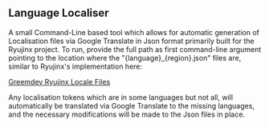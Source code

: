 ## Language Localiser

A small Command-Line based tool which allows for automatic generation of Localisation files via Google Translate in Json format primarily built for the Ryujinx project. To run, provide the full path as first command-line argument pointing to the location where the "{language}_{region}.json" files are, similar to Ryujinx's implementation here:

<a href="https://github.com/GreemDev/Ryujinx/tree/master/src/Ryujinx/Assets/Locales">Greemdev Ryujinx Locale Files</a>

Any localisation tokens which are in some languages but not all, will automatically be translated via Google Translate to the missing languages, and the necessary modifications will be made to the Json files in place.
